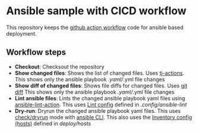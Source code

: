 # Ansible sample with CICD workflow

This repository keeps the [github action workflow](https://github.com/kumvijaya/ansible-samples/blob/main/.github/workflows/ansible-workflow.yml) code for ansible based deployment.

## Workflow steps
- **Checkout**: Checksout the repository
- **Show changed files**: Shows the list of changed files. Uses [tj-actions](https://github.com/tj-actions/changed-files). This shows only the ansible playbook *.yaml/*.yml file changes 
- **Show diff of changed files**: Shows file diffs for changed files. Uses [git diff](https://git-scm.com/docs/git-diff) This shows only the ansible playbook *.yaml/*.yml file changes
- **Lint ansible files**: Lints the changed ansible playbook yaml files using [ansible-lint-action](https://github.com/ansible/ansible-lint-action). This uses [Lint config](https://ansible-lint.readthedocs.io/configuring/) defined in *.config/ansible-lint*
- **Dry-run**: Dryrun the changed ansible playbook yaml files. This uses [check/dryrun](https://docs.ansible.com/ansible/latest/playbook_guide/playbooks_checkmode.html#:~:text=In%20check%20mode%2C%20Ansible%20runs,before%2Dand%2Dafter%20comparisons) mode with [ansible CLI](https://docs.ansible.com/ansible/latest/installation_guide/intro_installation.html#installation-guide).
This also uses the [Inventory config (hosts)](https://docs.ansible.com/ansible/latest/inventory_guide/intro_inventory.html) defined in *deploy/hosts*